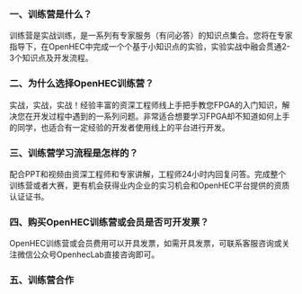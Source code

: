 ### 一、训练营是什么？

训练营是实战训练，是一系列有专家服务（有问必答）的知识点集合。您将在专家指导下，在OpenHEC中完成一个个基于小知识点的实验，实验实战中融会贯通2-3个知识点及开发流程。

### 二、为什么选择OpenHEC训练营？

实战，实战，实战！经验丰富的资深工程师线上手把手教您FPGA的入门知识，解决您在开发过程中遇到的一系列问题。非常适合想要学习FPGA却不知道如何上手的同学，也适合有一定经验的开发者使用线上的平台进行开发。



### 三、训练营学习流程是怎样的？

配合PPT和视频由资深工程师和专家讲解，工程师24小时内回复问答。完成整个训练营或者大赛，更有机会获得业内企业的实习机会和OpenHEC平台提供的资质认证证书。

### 四、购买OpenHEC训练营或会员是否可开发票？

OpenHEC训练营或会员费用可以开具发票，如需开具发票，可联系客服咨询或关注微信公众号OpenhecLab直接咨询即可。

### 五、训练营合作





